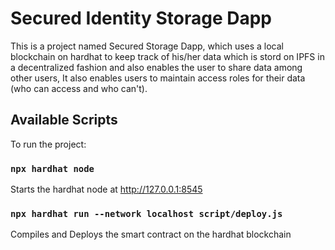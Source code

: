 # Secured Identity Storage Dapp

This is a project named Secured Storage Dapp, which uses a local blockchain on hardhat to keep track of his/her data which is stord on IPFS in a decentralized fashion and also enables the user to share data among other users, It also enables users to maintain access roles for their data (who can access and who can't). 


## Available Scripts

To run the project:

### `npx hardhat node`

Starts the hardhat node at http://127.0.0.1:8545

### `npx hardhat run --network localhost script/deploy.js `

Compiles and Deploys the smart contract on the hardhat blockchain


